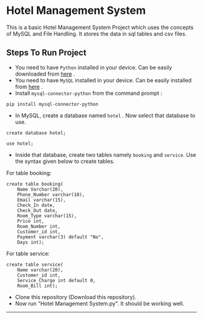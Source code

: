 # Hotel Management System

This is a basic Hotel  Management System Project which uses the concepts of MySQL and File Handling. It stores the data in sql tables and csv files.


## Steps To Run Project

- You need to have `Python` installed in your device. Can be easily downloaded from [here](https://www.python.org/downloads/) .
- You need to have `MySQL` installed in your device. Can be easily installed from [here](https://dev.mysql.com/downloads/mysql/) .
- Install `mysql-connector-python` from the command prompt : 
```
pip install mysql-connector-python
```
- In MySQL, create a database named `hotel` . Now select that database to use. 
```
create database hotel;
```
```
use hotel;
```
- Inside that database, create two tables namely `booking` and `service`. Use the syntax given below to create tables.

For table booking:
```
create table booking(
    Name Varchar(20),
    Phone_Number varchar(10),
    Email varchar(15),
    Check_In date,
    Check_Out date,
    Room_Type varchar(15),
    Price int,
    Room_Number int,
    Customer_id int,
    Payment varchar(3) default "No",
    Days int);
```
For table service:
```
create table service(
    Name varchar(20),
    Customer_id int,
    Service_Charge int default 0,
    Room_Bill int);
```
- Clone this repository (Download this repository).
- Now run "Hotel Management System.py". It should be working well.

<hr>
